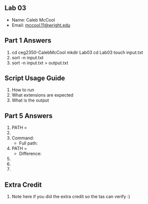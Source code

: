 ## Lab 03

- Name: Caleb McCool
- Email: mccool.11@wright.edu

## Part 1 Answers

1. cd ceg2350-CalebMcCool
   mkdir Lab03
   cd Lab03
   touch input.txt
2. sort -n input.txt
3. sort -n input.txt > output.txt
  

## Script Usage Guide

1. How to run
2. What extensions are expected
3. What is the output

## Part 5 Answers

1. PATH =
2.
3. Command:
   - Full path:
4. PATH =
   - Difference:
5.
6.
7.

## Extra Credit

1. Note here if you did the extra credit so the tas can verify :)
